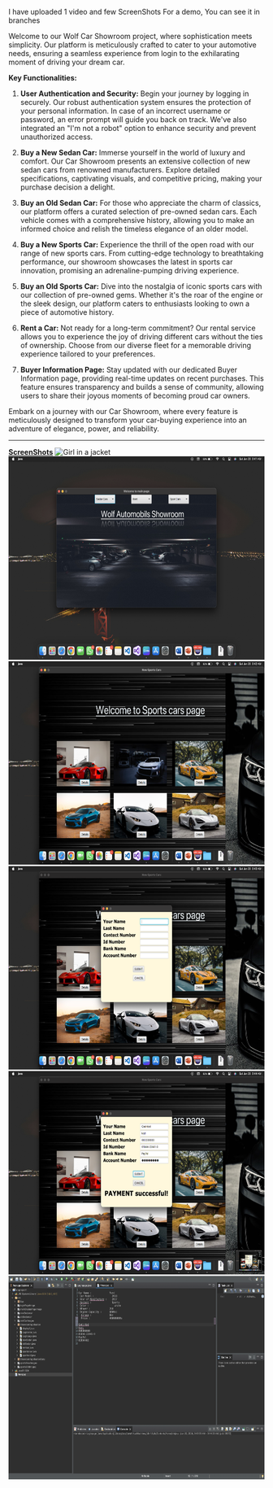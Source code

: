 I have uploaded 1 video and few ScreenShots For a demo, You can see it in branches


Welcome to our Wolf Car Showroom project, where sophistication meets simplicity. 
Our platform is meticulously crafted to cater to your automotive needs, ensuring a seamless 
experience from login to the exhilarating moment of driving your dream car.

**Key Functionalities:**

1. **User Authentication and Security:**
   Begin your journey by logging in securely. Our robust authentication system ensures the
   protection of your personal information. In case of an incorrect username or password, an
   error prompt will guide you back on track. We've also integrated an "I'm not a robot" option to
   enhance security and prevent unauthorized access.

3. **Buy a New Sedan Car:**
   Immerse yourself in the world of luxury and comfort. Our Car Showroom presents an extensive collection
   of new sedan cars from renowned manufacturers. Explore detailed specifications, captivating visuals,
   and competitive pricing, making your purchase decision a delight.

5. **Buy an Old Sedan Car:**
   For those who appreciate the charm of classics, our platform offers a curated selection of pre-owned
   sedan cars. Each vehicle comes with a comprehensive history, allowing you to make an informed choice and
   relish the timeless elegance of an older model.

7. **Buy a New Sports Car:**
   Experience the thrill of the open road with our range of new sports cars. From cutting-edge technology
   to breathtaking performance, our showroom showcases the latest in sports car innovation, promising an
   adrenaline-pumping driving experience.

9. **Buy an Old Sports Car:**
   Dive into the nostalgia of iconic sports cars with our collection of pre-owned gems. Whether it's the roar
   of the engine or the sleek design, our platform caters to enthusiasts looking to own a piece of automotive history.

11. **Rent a Car:**
   Not ready for a long-term commitment? Our rental service allows you to experience the joy of driving different cars
without the ties of ownership. Choose from our diverse fleet for a memorable driving experience tailored to your preferences.

13. **Buyer Information Page:**
   Stay updated with our dedicated Buyer Information page, providing real-time updates on recent purchases.
This feature ensures transparency and builds a sense of community, allowing users to share their joyous moments of becoming proud car owners.

Embark on a journey with our Car Showroom, where every feature is meticulously designed to transform your car-buying 
experience into an adventure of elegance, power, and reliability.

<hr>
<b><u>ScreenShots</u></b>
<img src="https://github.com/Qadirdad-Kazi/JavaFX-Showroom-Application/blob/javaFX-Showroom-screenshots-recording-demo/1.png" alt="Girl in a jacket" width="600" height="400">
<img src="https://github.com/Qadirdad-Kazi/JavaFX-Showroom-Application/blob/javaFX-Showroom-screenshots-recording-demo/3.png " alt="Girl in a jacket" width="600" height="400">
<img src="https://github.com/Qadirdad-Kazi/JavaFX-Showroom-Application/blob/javaFX-Showroom-screenshots-recording-demo/9.png " alt="Girl in a jacket" width="600" height="400">
<img src="https://github.com/Qadirdad-Kazi/JavaFX-Showroom-Application/blob/javaFX-Showroom-screenshots-recording-demo/11.png " alt="Girl in a jacket" width="600" height="400">
<img src="https://github.com/Qadirdad-Kazi/JavaFX-Showroom-Application/blob/javaFX-Showroom-screenshots-recording-demo/13.png " alt="Girl in a jacket" width="600" height="400">
<img src="https://github.com/Qadirdad-Kazi/JavaFX-Showroom-Application/blob/javaFX-Showroom-screenshots-recording-demo/14.png " alt="Girl in a jacket" width="600" height="400">

